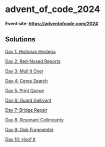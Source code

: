 # advent_of_code_2024

#### Event site: <https://adventofcode.com/2024>

## Solutions

[Day 1: Historian Hysteria]()

[Day 2: Red-Nosed Reports]()
<!-- (https://github.com/FedeLochbaum/advent_of_code_2022/blob/main/challenges/Day%202:%20Rock%20Paper%20Scissors/scoring.py) -->

[Day 3: Mull It Over]()
<!-- (https://github.com/FedeLochbaum/advent_of_code_2022/blob/main/challenges/Day%203:%20Rucksack%20Reorganization/rearranging.py) -->

[Day 4: Ceres Search]()
<!-- (https://github.com/FedeLochbaum/advent_of_code_2022/blob/main/challenges/Day%204:%20Camp%20Cleanup/overlaps.py) -->

[Day 5: Print Queue]()
<!-- (https://github.com/FedeLochbaum/advent_of_code_2022/blob/main/challenges/Day%205:%20Supply%20Stacks/crane_operator.py) -->

[Day 6: Guard Gallivant]()
<!-- (https://github.com/FedeLochbaum/advent_of_code_2022/challenges/Day%206:%20Tuning%20Trouble/datastream.py) -->

[Day 7: Bridge Repair]()
<!-- (https://github.com/FedeLochbaum/advent_of_code_2022/blob/main/challenges/Day%207:%20No%20Space%20Left%20On%20Device/file_system.py) -->

[Day 8: Resonant Collinearity]()
<!-- (https://github.com/FedeLochbaum/advent_of_code_2022/blob/main/challenges/Day%208:%20Treetop%20Tree%20House/forest.py) -->

[Day 9: Disk Fragmenter]()
<!-- (https://github.com/FedeLochbaum/advent_of_code_2022/blob/main/challenges/Day%209:%20Rope%20Bridge/rope.py) -->

[Day 10: Hoof It]()
<!-- (https://github.com/FedeLochbaum/advent_of_code_2022/blob/main/challenges/Day%2010:%20Cathode-Ray%20Tube/cpu.py) -->
